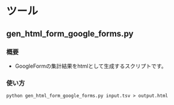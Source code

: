 # ツール

## gen_html_form_google_forms.py

### 概要
* GoogleFormの集計結果をhtmlとして生成するスクリプトです。

### 使い方
```
python gen_html_form_google_forms.py input.tsv > output.html
```


